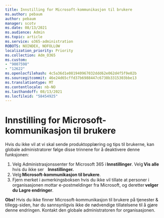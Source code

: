 ```yaml
---
title: Innstilling for Microsoft-kommunikasjon til brukere
ms.author: pebaum
author: pebaum
manager: scotv
ms.date: 08/13/2021
ms.audience: Admin
ms.topic: article
ms.service: o365-administration
ROBOTS: NOINDEX, NOFOLLOW
localization_priority: Priority
ms.collection: Adm_O365
ms.custom:
- "9007598"
- "12622"
ms.openlocfilehash: 4c5a36d1e081940967032ddd62e062d4f5f9e02b
ms.sourcegitcommit: 46e24d65cffd37b6988447c6738b3315303bbe13
ms.translationtype: MT
ms.contentlocale: nb-NO
ms.lasthandoff: 08/13/2021
ms.locfileid: "58454925"
---
```

# <a name="microsoft-communication-to-users-setting"></a>Innstilling for Microsoft-kommunikasjon til brukere

Hvis du ikke vil at vi skal sende produktopplæring og tips til brukerne, kan globale administratorer følge disse trinnene for å deaktivere denne funksjonen:  

1. Velg Administrasjonssenter for Microsoft 365 i **Innstillinger**. Velg **Vis alle** hvis du ikke ser    **Innstillinger.**
1. Velg **Microsoft-kommunikasjon til brukere**.
1. Fjern merket i avmerkingsboksen hvis du ikke vil tillate at personer i organisasjonen mottar e-postmeldinger fra Microsoft, og deretter **velger du Lagre endringer**.

**Obs!** Hvis du ikke finner Microsoft-kommunikasjon til brukere på tjenester & tillegg-siden, har du sannsynligvis ikke de nødvendige tillatelsene til å gjøre denne endringen. Kontakt den globale administratoren for organisasjonen.